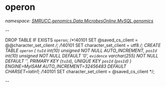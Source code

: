 ﻿# operon
_namespace: [SMRUCC.genomics.Data.MicrobesOnline.MySQL.genomics](./index.md)_

--
 
 DROP TABLE IF EXISTS `operon`;
 /*!40101 SET @saved_cs_client = @@character_set_client */;
 /*!40101 SET character_set_client = utf8 */;
 CREATE TABLE `operon` (
 `tuId` int(10) unsigned NOT NULL AUTO_INCREMENT,
 `posId` int(10) unsigned NOT NULL DEFAULT '0',
 `evidence` varchar(255) NOT NULL DEFAULT '',
 PRIMARY KEY (`tuId`),
 UNIQUE KEY `posId` (`posId`)
 ) ENGINE=MyISAM AUTO_INCREMENT=32456483 DEFAULT CHARSET=latin1;
 /*!40101 SET character_set_client = @saved_cs_client */;
 
 --




